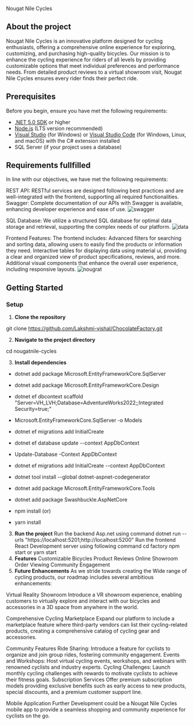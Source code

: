 Nougat Nile Cycles
## About the project
Nougat Nile Cycles is an innovative platform designed for cycling enthusiasts, offering a comprehensive online experience for exploring, customizing, and purchasing high-quality bicycles. Our mission is to enhance the cycling experience for riders of all levels by providing
customizable options that meet individual preferences and performance needs. From detailed product reviews to a virtual showroom visit, Nougat Nile Cycles ensures every rider finds their perfect ride.
## Prerequisites

Before you begin, ensure you have met the following requirements:
- [.NET 5.0 SDK](https://dotnet.microsoft.com/download) or higher
- [Node.js](https://nodejs.org/en/) (LTS version recommended)
- [Visual Studio](https://visualstudio.microsoft.com/downloads/) (for Windows) or [Visual Studio Code](https://code.visualstudio.com/) (for Windows, Linux, and macOS) with the C# extension installed
- SQL Server (if your project uses a database)
## Requirements fullfilled
In line with our objectives, we have met the following requirements:

REST API:  RESTful services are designed following best practices and are well-integrated with the frontend, supporting all required functionalities.
Swagger: Complete documentation of our APIs with Swagger is available, enhancing developer experience and ease of use.
![swagger](https://github.com/Lakshmi-vishal/ChocolateFactory/assets/84403688/a705a43f-bc63-43fd-bd90-61ad9c169778)

SQL Database: We utilize a structured SQL database for optimal data storage and retrieval, supporting the complex needs of our platform.
![data](https://github.com/Lakshmi-vishal/ChocolateFactory/assets/84403688/cb0ebcb0-7a66-472e-8a6a-e77045fea9b6)

Frontend Features: The frontend includes:
Advanced filters for searching and sorting data, allowing users to easily find the products or information they need.
Interactive tables for displaying data using material ui, providing a clear and organized view of product specifications, reviews, and more.
Additional visual components that enhance the overall user experience, including responsive layouts.
![nougrat](https://github.com/Lakshmi-vishal/ChocolateFactory/assets/84403688/66b6c714-ef06-432b-a432-567f627ef7bf)

## Getting Started


### Setup

1. **Clone the repository**

git clone https://github.com/Lakshmi-vishal/ChocolateFactory.git

2.  **Navigate to the project directory**


cd nougatnile-cycles

3.  **Install dependencies**



- dotnet add package Microsoft.EntityFrameworkCore.SqlServer

- dotnet add package Microsoft.EntityFrameworkCore.Design

-  dotnet ef dbcontext scaffold "Server=VH_LVH;Database=AdventureWorks2022;;Integrated Security=true;" 

-   Microsoft.EntityFrameworkCore.SqlServer -o Models

-  dotnet ef migrations add InitialCreate

-  dotnet ef database update --context AppDbContext

-   Update-Database -Context AppDbContext

-   dotnet ef migrations add InitialCreate --context AppDbContext

-  dotnet tool install --global dotnet-aspnet-codegenerator

-  dotnet add package Microsoft.EntityFrameworkCore.Tools

-  dotnet add package Swashbuckle.AspNetCore

-  npm install
(or) 
-  yarn install

3.  **Run the project**
Run the backend Asp.net using command
 dotnet run --urls "https://localhost:5201;http://localhost:5200"
Run the frontend React Development server using following command
cd factory 
npm start
or
yarn start
4.  **Features**
Customizable Bicycles
Product Reviews
Online Showroom
Order Viewing
Community Engagement
4.  **Future Enhancements**
As we stride towards creating the Wide range of cycling products, our roadmap includes several ambitious enhancements:

Virtual Reality Showroom
Introduce a VR showroom experience, enabling customers to virtually explore and interact with our bicycles and accessories in a 3D space from anywhere in the world.

Comprehensive Cycling Marketplace
Expand our platform to include a marketplace feature where third-party vendors can list their cycling-related products, creating a comprehensive catalog of cycling gear and accessories.

Community Features
Ride Sharing: Introduce a feature for cyclists to organize and join group rides, fostering community engagement.
Events and Workshops: Host virtual cycling events, workshops, and webinars with renowned cyclists and industry experts.
Cycling Challenges: Launch monthly cycling challenges with rewards to motivate cyclists to achieve their fitness goals.
Subscription Services
Offer premium subscription models providing exclusive benefits such as early access to new products, special discounts, and a premium customer support line.

Mobile Application
Further Development could be a Nougat Nile Cycles mobile app to provide a seamless shopping and community experience for cyclists on the go.
